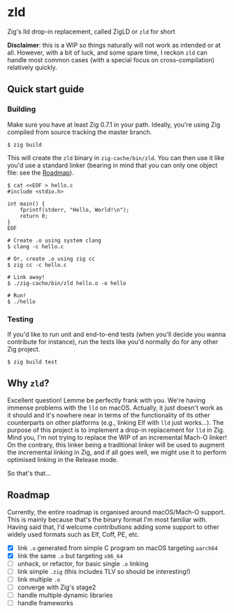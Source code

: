 # zld

Zig's lld drop-in replacement, called ZigLD or `zld` for short

**Disclaimer**: this is a WIP so things naturally will not work as intended or at all.
However, with a bit of luck, and some spare time, I reckon `zld` can handle most common
cases (with a special focus on cross-compilation) relatively quickly.

## Quick start guide

### Building

Make sure you have at least Zig 0.7.1 in your path. Ideally, you're using Zig compiled
from source tracking the master branch.

```
$ zig build
```

This will create the `zld` binary in `zig-cache/bin/zld`. You can then use it like you'd
use a standard linker (bearing in mind that you can only one object file: see the [Roadmap](##Roadmap)).

```
$ cat <<EOF > hello.c
#include <stdio.h>

int main() {
    fprintf(stderr, "Hello, World!\n");
    return 0;
}
EOF

# Create .o using system clang
$ clang -c hello.c

# Or, create .o using zig cc
$ zig cc -c hello.c

# Link away!
$ ./zig-cache/bin/zld hello.o -o hello

# Run!
$ ./hello
```

### Testing

If you'd like to run unit and end-to-end tests (when you'll decide you wanna contribute for instance),
run the tests like you'd normally do for any other Zig project.

```
$ zig build test
```

## Why `zld`?

Excellent question! Lemme be perfectly frank with you. We're having immense problems with
the `lld` on macOS. Actually, it just doesn't work as it should and it's nowhere near in terms of the
functionality of its other counterparts on other platforms (e.g., linking Elf with `lld` just works...).
The purpose of this project is to implement a drop-in replacement for `lld` in Zig. Mind you, I'm not trying
to replace the WIP of an incremental Mach-O linker! On the contrary, this linker being a traditional
linker will be used to augment the incremental linking in Zig, and if all goes well, we might
use it to perform optimised linking in the Release mode.

So that's that...

## Roadmap

Currently, the entire roadmap is organised around macOS/Mach-O support. This is mainly because
that's the binary format I'm most familiar with. Having said that, I'd welcome contributions
adding some support to other widely used formats such as Elf, Coff, PE, etc.

- [x] link `.o` generated from simple C program on macOS targeting `aarch64`
- [x] link the same `.o` but targeting `x86_64`
- [ ] unhack, or refactor, for basic single `.o` linking
- [ ] link simple `.zig` (this includes TLV so should be interesting!)
- [ ] link multiple `.o`
- [ ] converge with Zig's stage2
- [ ] handle multiple dynamic libraries
- [ ] handle frameworks
